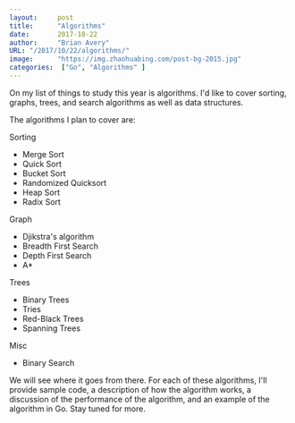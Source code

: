 ```yaml
---
layout:     post 
title:      "Algorithms"
date:       2017-10-22
author:     "Brian Avery"
URL: "/2017/10/22/algorithms/"
image:      "https://img.zhaohuabing.com/post-bg-2015.jpg"
categories:  ["Go", "Algorithms" ]
---
```


On my list of things to study this year is algorithms. I'd like to cover sorting, graphs, trees, and search algorithms as well as data structures.

The algorithms I plan to cover are:

Sorting
<ul>
 	<li>Merge Sort<a href="https://www.codepensive.com/2017/10/merge-sort/"></a></li>
 	<li>Quick Sort</li>
 	<li>Bucket Sort</li>
 	<li>Randomized Quicksort</li>
 	<li>Heap Sort</li>
 	<li>Radix Sort</li>
</ul>
Graph
<ul>
 	<li>Djikstra's algorithm</li>
 	<li>Breadth First Search</li>
 	<li>Depth First Search</li>
 	<li>A*</li>
</ul>
Trees
<ul>
 	<li>Binary Trees</li>
 	<li>Tries</li>
 	<li>Red-Black Trees</li>
 	<li>Spanning Trees</li>
</ul>
Misc
<ul>
 	<li>Binary Search</li>
</ul>
We will see where it goes from there. For each of these algorithms, I'll provide sample code, a description of how the algorithm works, a discussion of the performance of the algorithm, and an example of the algorithm in Go. Stay tuned for more.